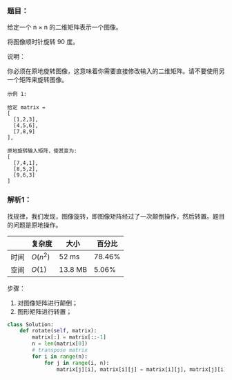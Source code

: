 ### 题目：

给定一个 n × n 的二维矩阵表示一个图像。

将图像顺时针旋转 90 度。

说明：

你必须在原地旋转图像，这意味着你需要直接修改输入的二维矩阵。请不要使用另一个矩阵来旋转图像。

```
示例 1:

给定 matrix = 
[
  [1,2,3],
  [4,5,6],
  [7,8,9]
],

原地旋转输入矩阵，使其变为:
[
  [7,4,1],
  [8,5,2],
  [9,6,3]
]
```

### 解析1：
找规律，我们发现，图像旋转，即图像矩阵经过了一次颠倒操作，然后转置。题目的问题是原地操作。

|  |复杂度|大小|百分比|
|--|--|--|--|
|时间|$O(n^2)$|52 ms|78.46%|
|空间|$O(1)$|13.8 MB|5.06%|

步骤：
1. 对图像矩阵进行颠倒；
2. 图形矩阵进行转置；

```python
class Solution:
    def rotate(self, matrix):
        matrix[:] = matrix[::-1]
        n = len(matrix[0])        
        # transpose matrix
        for i in range(n):
            for j in range(i, n):
                matrix[j][i], matrix[i][j] = matrix[i][j], matrix[j][i] 
```